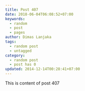```yaml
---
title: Post 407
date: 2018-06-04T06:08:52+07:00
keywords:
  - random
  - post
  - pages
author: Dimas Lanjaka
tags:
  - random post
  - untagged
category:
  - random post
  - post has 0
updated: 2014-12-14T00:28:41+07:00
---
```

This is content of post 407